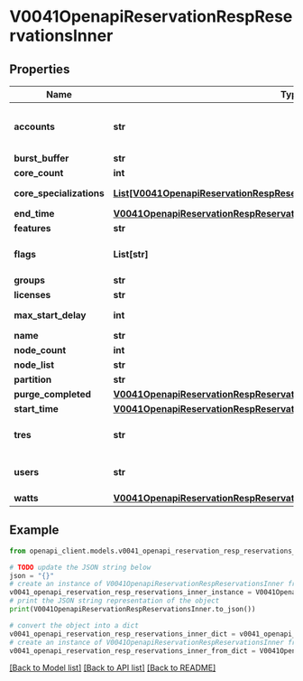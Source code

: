 # V0041OpenapiReservationRespReservationsInner


## Properties

Name | Type | Description | Notes
------------ | ------------- | ------------- | -------------
**accounts** | **str** | Comma separated list of permitted accounts | [optional] 
**burst_buffer** | **str** | BurstBuffer | [optional] 
**core_count** | **int** | CoreCnt | [optional] 
**core_specializations** | [**List[V0041OpenapiReservationRespReservationsInnerCoreSpecializationsInner]**](V0041OpenapiReservationRespReservationsInnerCoreSpecializationsInner.md) | Reserved cores specification | [optional] 
**end_time** | [**V0041OpenapiReservationRespReservationsInnerEndTime**](V0041OpenapiReservationRespReservationsInnerEndTime.md) |  | [optional] 
**features** | **str** | Features | [optional] 
**flags** | **List[str]** | Flags associated with the reservation | [optional] 
**groups** | **str** | Groups | [optional] 
**licenses** | **str** | Licenses | [optional] 
**max_start_delay** | **int** | MaxStartDelay in seconds | [optional] 
**name** | **str** | ReservationName | [optional] 
**node_count** | **int** | NodeCnt | [optional] 
**node_list** | **str** | Nodes | [optional] 
**partition** | **str** | PartitionName | [optional] 
**purge_completed** | [**V0041OpenapiReservationRespReservationsInnerPurgeCompleted**](V0041OpenapiReservationRespReservationsInnerPurgeCompleted.md) |  | [optional] 
**start_time** | [**V0041OpenapiReservationRespReservationsInnerStartTime**](V0041OpenapiReservationRespReservationsInnerStartTime.md) |  | [optional] 
**tres** | **str** | Comma separated list of required TRES | [optional] 
**users** | **str** | Comma separated list of permitted users | [optional] 
**watts** | [**V0041OpenapiReservationRespReservationsInnerWatts**](V0041OpenapiReservationRespReservationsInnerWatts.md) |  | [optional] 

## Example

```python
from openapi_client.models.v0041_openapi_reservation_resp_reservations_inner import V0041OpenapiReservationRespReservationsInner

# TODO update the JSON string below
json = "{}"
# create an instance of V0041OpenapiReservationRespReservationsInner from a JSON string
v0041_openapi_reservation_resp_reservations_inner_instance = V0041OpenapiReservationRespReservationsInner.from_json(json)
# print the JSON string representation of the object
print(V0041OpenapiReservationRespReservationsInner.to_json())

# convert the object into a dict
v0041_openapi_reservation_resp_reservations_inner_dict = v0041_openapi_reservation_resp_reservations_inner_instance.to_dict()
# create an instance of V0041OpenapiReservationRespReservationsInner from a dict
v0041_openapi_reservation_resp_reservations_inner_from_dict = V0041OpenapiReservationRespReservationsInner.from_dict(v0041_openapi_reservation_resp_reservations_inner_dict)
```
[[Back to Model list]](../README.md#documentation-for-models) [[Back to API list]](../README.md#documentation-for-api-endpoints) [[Back to README]](../README.md)


